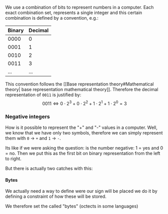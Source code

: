 We use a combination of bits to represent numbers in a computer. Each exact combination set, represents a single integer and this certain combination is defined by a convention, e.g.: 

|Binary|Decimal|
|--|--|
|0000|0|
|0001|1|
|0010|2|
|0011|3|
|...|...|

This convention follows the [[Base representation theory#Mathematical theory| base representation mathematical theory]]. Therefore the decimal representation of ``0011`` is justified by: 
$$0011 \iff 0 \cdot 2^3 + 0 \cdot 2^2 + 1 \cdot 2^1 + 1 \cdot 2^0 = 3$$ 

### Negative integers
How is it possible to represent the "+" and "-" values in a computer. Well, we know that we have only two symbols, therefore we can simply represent them with ``0`` -> ``+`` and ``1`` -> ``-``. 

Its like if we were asking the question: is the number negative: 1 = yes and 0 = no.
Then we put this as the first bit on binary representation from the left to right. 

But there is actually two catches with this:

#### Bytes
We actually need a way to define were our sign will be placed we do it by defining a constraint of how these will be stored.

We therefore set the called "bytes" (octects in some languages)